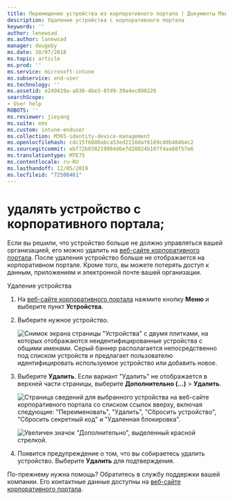 ```yaml
---
title: Перемещение устройства из корпоративного портала | Документы Майкрософт
description: Удаление устройства с корпоративного портала
keywords: ''
author: lenewsad
ms.author: lanewsad
manager: dougeby
ms.date: 10/07/2018
ms.topic: article
ms.prod: ''
ms.service: microsoft-intune
ms.subservice: end-user
ms.technology: ''
ms.assetid: e240419a-a836-4be3-8fd9-39a4ec890226
searchScope:
- User help
ROBOTS: ''
ms.reviewer: jieyang
ms.suite: ems
ms.custom: intune-enduser
ms.collection: M365-identity-device-management
ms.openlocfilehash: cdc15f6880abca53ed2110daf6169cddb48464c2
ms.sourcegitcommit: ebf72b038219904d6e7d20024b107f4aa68f57e6
ms.translationtype: MTE75
ms.contentlocale: ru-RU
ms.lasthandoff: 12/05/2019
ms.locfileid: "72508461"
---
```

# <a name="remove-your-device-from-the-company-portal"></a>удалять устройство с корпоративного портала;

Если вы решили, что устройство больше не должно управляться вашей организацией, его можно удалить на [веб-сайте корпоративного портала](https://go.microsoft.com/fwlink/?linkid=2010980). После удаления устройство больше не отображается на корпоративном портале. Кроме того, вы можете потерять доступ к данным, приложениям и электронной почте вашей организации.

Удаление устройства

1. На [веб-сайте корпоративного портала](https://portal.manage.microsoft.com) нажмите кнопку __Меню__ и выберите пункт __Устройства__.  

2. Выберите нужное устройство.  

    ![Снимок экрана страницы "Устройства" с двумя плитками, на которых отображаются неидентифицированные устройства с общими именами. Серый баннер располагается непосредственно под списком устройств и предлагает пользователю идентифицировать используемое устройство или добавить новое.](./media/rename-reset-device-step2-1808.png) 

3. Выберите **Удалить**. Если вариант "Удалить" не отображается в верхней части страницы, выберите **Дополнительно (...)**  > **Удалить**.  

   ![Страница сведений для выбранного устройства на веб-сайте корпоративного портала со списком ссылок вверху, включая следующие: "Переименовать", "Удалить", "Сбросить устройство", "Сбросить секретный код" и "Удаленная блокировка". ](./media/rename-reset-device-1808.png)  
  

    ![Увеличен значок "Дополнительно", выделенный красной стрелкой.](./media/rename-reset-device-step3-more-1808.png)   

4. Появится предупреждение о том, что вы собираетесь удалить устройство. Выберите **Удалить** для подтверждения.  

По-прежнему нужна помощь? Обратитесь в службу поддержки вашей компании. Его контактные данные доступны на [веб-сайте корпоративного портала](https://go.microsoft.com/fwlink/?linkid=2010980).
